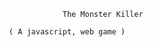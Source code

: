                                         The Monster Killer

                            ( A javascript, web game )